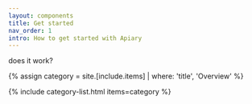 ```yaml
---
layout: components
title: Get started
nav_order: 1
intro: How to get started with Apiary
---
```



does it work?

{% assign category = site.[include.items] | where: 'title', 'Overview' %}

{% include category-list.html items=category %}
